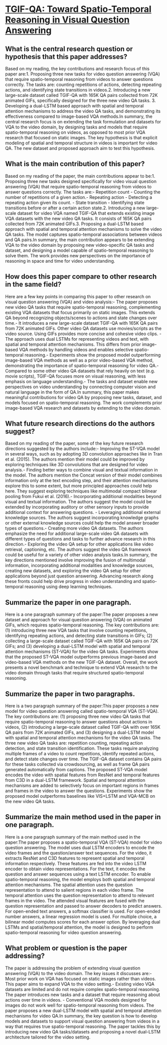 # [TGIF-QA: Toward Spatio-Temporal Reasoning in Visual Question Answering](https://arxiv.org/abs/1704.04497)

## What is the central research question or hypothesis that this paper addresses?

Based on my reading, the key contributions and research focus of this paper are:1. Proposing three new tasks for video question answering (VQA) that require spatio-temporal reasoning from videos to answer questions correctly. The tasks are: counting repetitions of actions, detecting repeating actions, and identifying state transitions in videos.2. Introducing a new large-scale dataset called TGIF-QA with 165K QA pairs collected from 72K animated GIFs, specifically designed for the three new video QA tasks. 3. Developing a dual-LSTM based approach with spatial and temporal attention mechanisms to address the video QA tasks, and demonstrating its effectiveness compared to image-based VQA methods.In summary, the central research focus is on extending the task formulation and datasets for VQA to the video domain, by designing tasks and models that require spatio-temporal reasoning on videos, as opposed to most prior VQA research that focused on static images. The key hypothesis is that explicit modeling of spatial and temporal structure in videos is important for video QA. The new dataset and proposed approach aim to test this hypothesis.


## What is the main contribution of this paper?

Based on my reading of the paper, the main contributions appear to be:1. Proposing three new tasks designed specifically for video visual question answering (VQA) that require spatio-temporal reasoning from videos to answer questions correctly. The tasks are:- Repetition count - Counting the number of repetitions of a given action.- Repeating action - Detecting a repeating action given its count. - State transition - Identifying state transitions before or after a certain action state.2. Introducing a new large-scale dataset for video VQA named TGIF-QA that extends existing image VQA datasets with the new video QA tasks. It consists of 165K QA pairs collected from 72K animated GIFs.3. Proposing a dual-LSTM based approach with spatial and temporal attention mechanisms to solve the video QA tasks. The model captures spatio-temporal associations between videos and QA pairs.In summary, the main contribution appears to be extending VQA to the video domain by proposing new video-specific QA tasks and dataset, and designing a model capable of spatio-temporal reasoning to solve them. The work provides new perspectives on the importance of reasoning in space and time for video understanding.


## How does this paper compare to other research in the same field?

Here are a few key points in comparing this paper to other research on visual question answering (VQA) and video analysis:- The paper proposes new video QA tasks that require spatio-temporal reasoning, complementing existing VQA datasets that focus primarily on static images. This extends QA beyond recognizing objects/scenes to actions and state changes over time.- It introduces a new large-scale dataset TGIF-QA with 165K QA pairs from 72K animated GIFs. Other video QA datasets use movies/scripts as the video source. Using GIFs provides more concise and cohesive video clips. - The approach uses dual LSTMs for representing videos and text, with spatial and temporal attention mechanisms. This differs from prior image-based VQA methods by handling videos and enables selective spatio-temporal reasoning.- Experiments show the proposed model outperforming image-based VQA methods as well as a prior video-based VQA method, demonstrating the importance of spatio-temporal reasoning for video QA.- Compared to some other video QA datasets that rely heavily on text (e.g. movie scripts), TGIF-QA focuses more on visual reasoning, with less emphasis on language understanding.- The tasks and dataset enable new perspectives on video understanding by connecting computer vision and natural language in the form of QA.In summary, this paper makes meaningful contributions for video QA by proposing new tasks, dataset, and models focused on spatio-temporal reasoning. The work complements prior image-based VQA research and datasets by extending to the video domain.


## What future research directions do the authors suggest?

Based on my reading of the paper, some of the key future research directions suggested by the authors include:- Improving the ST-VQA model in several ways, such as by adopting 3D convolution approaches like in Tran et al. (2015). The authors mention their model could be improved by exploring techniques like 3D convolutions that are designed for video analysis.- Finding better ways to combine visual and textual information in the model. The authors mention the Concat version of their model combines information only at the text encoding step, and their attention mechanisms explore this to some extent, but more principled approaches could help here. They suggest exploring techniques like multimodal compact bilinear pooling from Fukui et al. (2016).- Incorporating additional modalities beyond visual and textual information. The authors suggest the model could be extended by incorporating auditory or other sensory inputs to provide additional context for answering questions. - Leveraging additional external knowledge sources. The authors suggest incorporating knowledge graphs or other external knowledge sources could help the model answer broader types of questions.- Creating more video QA datasets. The authors emphasize the need for additional large-scale video QA datasets with different types of questions and tasks to further advance research in this direction.- Exploring the video QA setup for other applications like video retrieval, captioning, etc. The authors suggest the video QA framework could be useful for a variety of other video analysis tasks.In summary, the key directions mentioned involve improving the fusion of multimodal information, incorporating additional modalities and knowledge sources, creating new datasets, and exploring the video QA setup for other applications beyond just question answering. Advancing research along these fronts could help drive progress in video understanding and spatio-temporal reasoning using deep learning techniques.


## Summarize the paper in one paragraph.

Here is a one paragraph summary of the paper:The paper proposes a new dataset and approach for visual question answering (VQA) on animated GIFs, which requires spatio-temporal reasoning. The key contributions are: (1) introducing three new VQA tasks that involve counting repetitions, identifying repeating actions, and detecting state transitions in GIFs; (2) collecting a large-scale dataset called TGIF-QA with 165K QA pairs on 72K GIFs; and (3) developing a dual-LSTM model with spatial and temporal attention mechanisms (ST-VQA) for the video QA tasks. Experiments show that the proposed ST-VQA model outperforms previous image-based and video-based VQA methods on the new TGIF-QA dataset. Overall, the work presents a novel benchmark and technique to extend VQA research to the video domain through tasks that require structured spatio-temporal reasoning.


## Summarize the paper in two paragraphs.

Here is a two paragraph summary of the paper:This paper proposes a new model for video question answering called spatio-temporal VQA (ST-VQA). The key contributions are: (1) proposing three new video QA tasks that require spatio-temporal reasoning to answer questions about actions in videos, (2) introducing a large-scale dataset called TGIF-QA with over 165K QA pairs from 72K animated GIFs, and (3) designing a dual-LSTM model with spatial and temporal attention mechanisms for the video QA tasks. The three new video QA tasks are: repetition counting, repeating action detection, and state transition identification. These tasks require analyzing multiple frames of a video to count repetitions, identify repeated actions, and detect state changes over time. The TGIF-QA dataset contains QA pairs for these tasks collected via crowdsourcing, as well as frame QA pairs generated automatically from captions. The proposed ST-VQA model encodes the video with spatial features from ResNet and temporal features from C3D in a dual-LSTM framework. Spatial and temporal attention mechanisms are added to selectively focus on important regions in frames and frames in the video to answer the questions. Experiments show the proposed model outperforms baselines like VIS+LSTM and VQA-MCB on the new video QA tasks.


## Summarize the main method used in the paper in one paragraph.

Here is a one paragraph summary of the main method used in the paper:The paper proposes a spatio-temporal VQA (ST-VQA) model for video question answering. The model uses dual LSTM encoders to encode the video frames and the question/answer text sequences. For the video, it extracts ResNet and C3D features to represent spatial and temporal information respectively. These features are fed into the video LSTM encoder to obtain video representations. For the text, it encodes the question and answer sequences using a text LSTM encoder. To enable spatio-temporal reasoning, the model employs both spatial and temporal attention mechanisms. The spatial attention uses the question representation to attend to salient regions in each video frame. The temporal attention uses the question representation to attend to relevant frames in the video. The attended visual features are fused with the question representation and passed to answer decoders to predict answers. For open-ended text answers, a softmax classifier is used. For open-ended number answers, a linear regression model is used. For multiple choice, a bilinear model computes scores for each answer option. By leveraging dual LSTMs and spatial/temporal attention, the model is designed to perform spatio-temporal reasoning for video question answering.


## What problem or question is the paper addressing?

The paper is addressing the problem of extending visual question answering (VQA) to the video domain. The key issues it discusses are:- Most prior work on VQA has focused on static images rather than videos. This paper aims to expand VQA to the video setting.- Existing video VQA datasets are limited and do not require complex spatio-temporal reasoning. The paper introduces new tasks and a dataset that require reasoning about actions over time in videos. - Conventional VQA models designed for images do not work well for spatio-temporal reasoning from videos. The paper proposes a new dual-LSTM model with spatial and temporal attention mechanisms for video QA.In summary, the key question is how to develop models and datasets to support visual question answering from videos in a way that requires true spatio-temporal reasoning. The paper tackles this by introducing new video QA tasks/datasets and proposing a novel dual-LSTM architecture tailored for the video setting.
